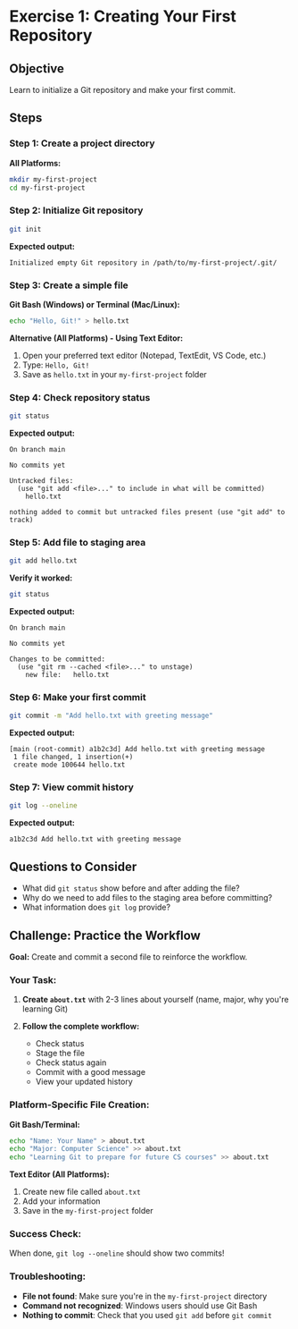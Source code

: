 # Exercise 1: Creating Your First Repository

## Objective
Learn to initialize a Git repository and make your first commit.

## Steps

### Step 1: Create a project directory

**All Platforms:**
```bash
mkdir my-first-project
cd my-first-project
```

### Step 2: Initialize Git repository
```bash
git init
```

**Expected output:**
```
Initialized empty Git repository in /path/to/my-first-project/.git/
```

### Step 3: Create a simple file

**Git Bash (Windows) or Terminal (Mac/Linux):**
```bash
echo "Hello, Git!" > hello.txt
```

**Alternative (All Platforms) - Using Text Editor:**
1. Open your preferred text editor (Notepad, TextEdit, VS Code, etc.)
2. Type: `Hello, Git!`
3. Save as `hello.txt` in your `my-first-project` folder

### Step 4: Check repository status
```bash
git status
```

**Expected output:**
```
On branch main

No commits yet

Untracked files:
  (use "git add <file>..." to include in what will be committed)
    hello.txt

nothing added to commit but untracked files present (use "git add" to track)
```

### Step 5: Add file to staging area
```bash
git add hello.txt
```

**Verify it worked:**
```bash
git status
```

**Expected output:**
```
On branch main

No commits yet

Changes to be committed:
  (use "git rm --cached <file>..." to unstage)
    new file:   hello.txt
```

### Step 6: Make your first commit
```bash
git commit -m "Add hello.txt with greeting message"
```

**Expected output:**
```
[main (root-commit) a1b2c3d] Add hello.txt with greeting message
 1 file changed, 1 insertion(+)
 create mode 100644 hello.txt
```

### Step 7: View commit history
```bash
git log --oneline
```

**Expected output:**
```
a1b2c3d Add hello.txt with greeting message
```

## Questions to Consider
- What did `git status` show before and after adding the file?
- Why do we need to add files to the staging area before committing?
- What information does `git log` provide?

## Challenge: Practice the Workflow

**Goal:** Create and commit a second file to reinforce the workflow.

### Your Task:
1. **Create `about.txt`** with 2-3 lines about yourself (name, major, why you're learning Git)

2. **Follow the complete workflow:**
   - Check status
   - Stage the file
   - Check status again
   - Commit with a good message
   - View your updated history

### Platform-Specific File Creation:

**Git Bash/Terminal:**
```bash
echo "Name: Your Name" > about.txt
echo "Major: Computer Science" >> about.txt
echo "Learning Git to prepare for future CS courses" >> about.txt
```

**Text Editor (All Platforms):**
1. Create new file called `about.txt`
2. Add your information
3. Save in the `my-first-project` folder

### Success Check:
When done, `git log --oneline` should show two commits!

### Troubleshooting:
- **File not found**: Make sure you're in the `my-first-project` directory
- **Command not recognized**: Windows users should use Git Bash
- **Nothing to commit**: Check that you used `git add` before `git commit`